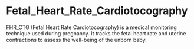 # Fetal_Heart_Rate_Cardiotocography
 FHR_CTG (Fetal Heart Rate Cardiotocography) is a medical monitoring technique used during pregnancy. It tracks the fetal heart rate and uterine contractions to assess the well-being of the unborn baby. 
